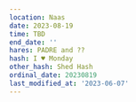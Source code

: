 ```yaml
---
location: Naas
date: 2023-08-19
time: TBD
end_date: ''
hares: PADRE and ??
hash: I ♥ Monday
other_hash: Shed Hash
ordinal_date: 20230819
last_modified_at: '2023-06-07'
---
```


